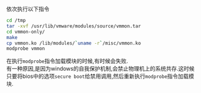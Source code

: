 依次执行以下指令  
```sh
cd /tmp
tar -xvf /usr/lib/vmware/modules/source/vmmon.tar
cd vmmon-only/
make
cp vmmon.ko /lib/modules/`uname -r`/misc/vmmon.ko
modprobe vmmon
```  
在执行`modprobe`指令加载模块的时候,有时候会失败.  
有一种原因,是因为windows的自我保护机制,会禁止物理机上的系统共存.这时候只要将bios中的选项`secure boot`给禁用调用,然后重新执行`modprobe`指令加载模块.  
